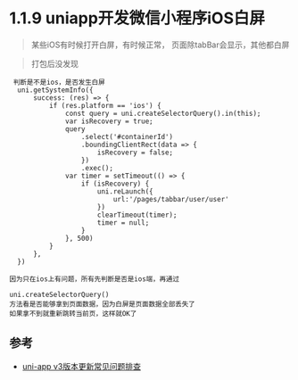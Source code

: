 # 1.1.9 uniapp开发微信小程序iOS白屏

>某些iOS有时候打开白屏，有时候正常，
>页面除tabBar会显示，其他都白屏
>

>打包后没发现


```
 判断是不是ios，是否发生白屏
  uni.getSystemInfo({
      success: (res) => {
          if (res.platform == 'ios') {
              const query = uni.createSelectorQuery().in(this);
              var isRecovery = true;
              query
                  .select('#containerId')
                  .boundingClientRect(data => {
                      isRecovery = false;
                  })
                  .exec();
              var timer = setTimeout(() => {
                  if (isRecovery) {
                      uni.reLaunch({
                          url:'/pages/tabbar/user/user'
                      })
                      clearTimeout(timer);
                      timer = null;
                  }
              }, 500)
          }
      },
  })

因为只在ios上有问题，所有先判断是否是ios端，再通过

uni.createSelectorQuery()
方法看是否能够拿到页面数据，因为白屏是页面数据全部丢失了
如果拿不到就重新跳转当前页，这样就OK了
```


## 参考
- [uni-app v3版本更新常见问题排查](https://ask.dcloud.net.cn/article/id-37342__page-2)
